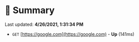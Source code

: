 # 📖 Summary
Last updated: **4/26/2021, 1:31:34 PM**

- `GET` [https://google.com](https://google.com) - **Up** (141ms)
